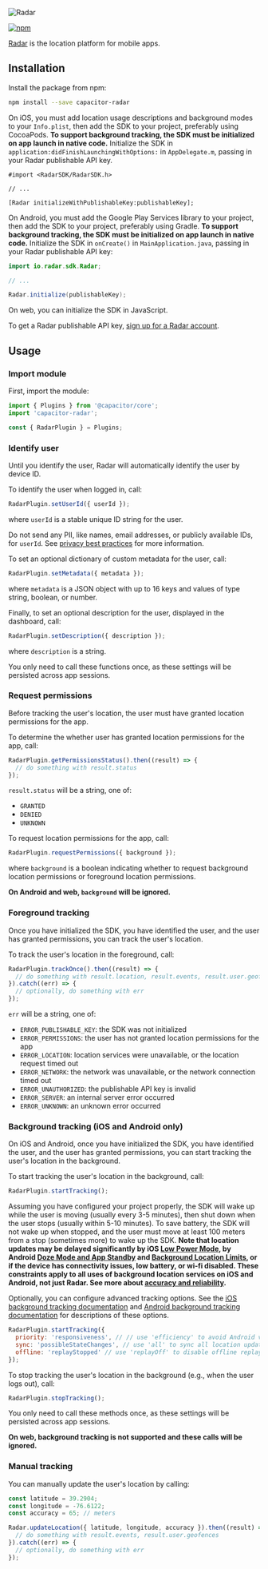 ![Radar](https://github.com/radarlabs/capacitor-radar/raw/master/logo.png)

[![npm](https://img.shields.io/npm/v/capacitor-radar.svg)](https://www.npmjs.com/package/capacitor-radar)

[Radar](https://radar.io) is the location platform for mobile apps.

## Installation

Install the package from npm:

```bash
npm install --save capacitor-radar
```

On iOS, you must add location usage descriptions and background modes to your `Info.plist`, then add the SDK to your project, preferably using CocoaPods. **To support background tracking, the SDK must be initialized on app launch in native code.** Initialize the SDK in `application:didFinishLaunchingWithOptions:` in `AppDelegate.m`, passing in your Radar publishable API key.

```objc
#import <RadarSDK/RadarSDK.h>

// ...

[Radar initializeWithPublishableKey:publishableKey];
```

On Android, you must add the Google Play Services library to your project, then add the SDK to your project, preferably using Gradle. **To support background tracking, the SDK must be initialized on app launch in native code.** Initialize the SDK in `onCreate()` in `MainApplication.java`, passing in your Radar publishable API key:

```java
import io.radar.sdk.Radar;

// ...

Radar.initialize(publishableKey);
```

On web, you can initialize the SDK in JavaScript.

To get a Radar publishable API key, [sign up for a Radar account](https://radar.io).

## Usage

### Import module

First, import the module:

```javascript
import { Plugins } from '@capacitor/core';
import 'capacitor-radar';

const { RadarPlugin } = Plugins;
```

### Identify user

Until you identify the user, Radar will automatically identify the user by device ID.

To identify the user when logged in, call:

```javascript
RadarPlugin.setUserId({ userId });
```

where `userId` is a stable unique ID string for the user.

Do not send any PII, like names, email addresses, or publicly available IDs, for `userId`. See [privacy best practices](https://help.radar.io/privacy/what-are-privacy-best-practices-for-radar) for more information.

To set an optional dictionary of custom metadata for the user, call:

```javascript
RadarPlugin.setMetadata({ metadata });
```

where `metadata` is a JSON object with up to 16 keys and values of type string, boolean, or number.

Finally, to set an optional description for the user, displayed in the dashboard, call:

```javascript
RadarPlugin.setDescription({ description });
```

where `description` is a string.

You only need to call these functions once, as these settings will be persisted across app sessions.

### Request permissions

Before tracking the user's location, the user must have granted location permissions for the app.

To determine the whether user has granted location permissions for the app, call:

```javascript
RadarPlugin.getPermissionsStatus().then((result) => {
  // do something with result.status
});
```

`result.status` will be a string, one of:

- `GRANTED`
- `DENIED`
- `UNKNOWN`

To request location permissions for the app, call:

```javascript
RadarPlugin.requestPermissions({ background });
```

where `background` is a boolean indicating whether to request background location permissions or foreground location permissions.

**On Android and web, `background` will be ignored.**

### Foreground tracking

Once you have initialized the SDK, you have identified the user, and the user has granted permissions, you can track the user's location.

To track the user's location in the foreground, call:

```javascript
RadarPlugin.trackOnce().then((result) => {
  // do something with result.location, result.events, result.user.geofences
}).catch((err) => {
  // optionally, do something with err
});
```

`err` will be a string, one of:

- `ERROR_PUBLISHABLE_KEY`: the SDK was not initialized
- `ERROR_PERMISSIONS`: the user has not granted location permissions for the app
- `ERROR_LOCATION`: location services were unavailable, or the location request timed out
- `ERROR_NETWORK`: the network was unavailable, or the network connection timed out
- `ERROR_UNAUTHORIZED`: the publishable API key is invalid
- `ERROR_SERVER`: an internal server error occurred
- `ERROR_UNKNOWN`: an unknown error occurred

### Background tracking (iOS and Android only)

On iOS and Android, once you have initialized the SDK, you have identified the user, and the user has granted permissions, you can start tracking the user's location in the background.

To start tracking the user's location in the background, call:

```javascript
RadarPlugin.startTracking();
```

Assuming you have configured your project properly, the SDK will wake up while the user is moving (usually every 3-5 minutes), then shut down when the user stops (usually within 5-10 minutes). To save battery, the SDK will not wake up when stopped, and the user must move at least 100 meters from a stop (sometimes more) to wake up the SDK. **Note that location updates may be delayed significantly by iOS [Low Power Mode](https://support.apple.com/en-us/HT205234), by Android [Doze Mode and App Standby](https://developer.android.com/training/monitoring-device-state/doze-standby.html) and [Background Location Limits](https://developer.android.com/about/versions/oreo/background-location-limits.html), or if the device has connectivity issues, low battery, or wi-fi disabled. These constraints apply to all uses of background location services on iOS and Android, not just Radar. See more about [accuracy and reliability](https://radar.io/documentation/sdk#accuracy).**

Optionally, you can configure advanced tracking options. See the [iOS background tracking documentation](https://radar.io/documentation/sdk#ios-background) and [Android background tracking documentation](https://radar.io/documentation/sdk#android-background) for descriptions of these options.

```javascript
RadarPlugin.startTracking({
  priority: 'responsiveness', // // use 'efficiency' to avoid Android vitals bad behavior thresholds (ignored on iOS)
  sync: 'possibleStateChanges', // use 'all' to sync all location updates ('possibleStateChanges' recommended)
  offline: 'replayStopped' // use 'replayOff' to disable offline replay ('replayStopped' recommended)
});
```

To stop tracking the user's location in the background (e.g., when the user logs out), call:

```javascript
RadarPlugin.stopTracking();
```

You only need to call these methods once, as these settings will be persisted across app sessions.

**On web, background tracking is not supported and these calls will be ignored.**

### Manual tracking

You can manually update the user's location by calling:

```javascript
const latitude = 39.2904;
const longitude = -76.6122;
const accuracy = 65; // meters

Radar.updateLocation({ latitude, longitude, accuracy }).then((result) => {
  // do something with result.events, result.user.geofences
}).catch((err) => {
  // optionally, do something with err
});
```
